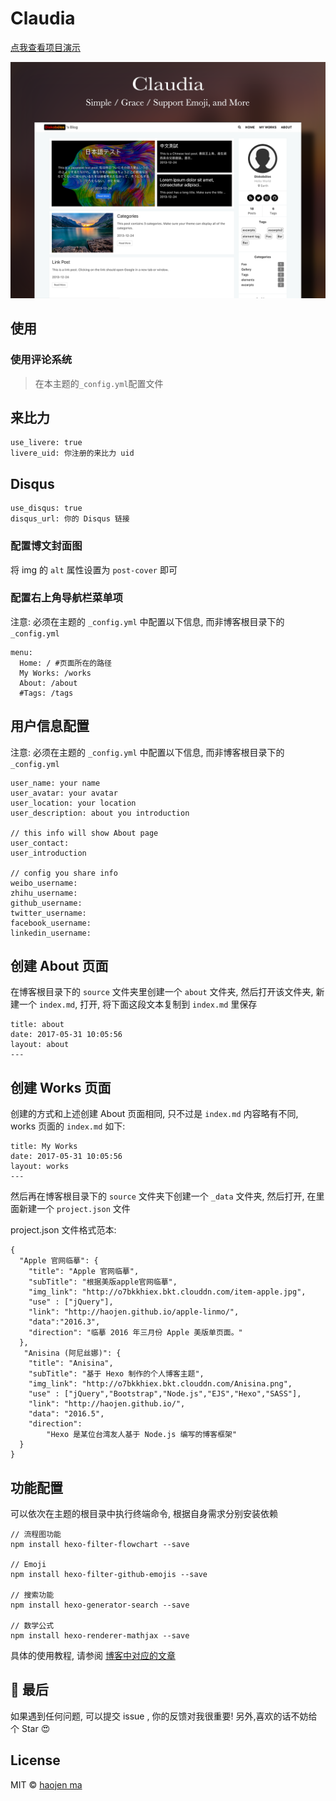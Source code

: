 # Claudia

[点我查看项目演示](https://haojen.github.io/Claudia-theme-blog/)

![cover](./screenshot/claudia-cover.png)

## 使用

### 使用评论系统
> 在本主题的`_config.yml`配置文件

## 来比力

	use_livere: true
	livere_uid: 你注册的来比力 uid

## Disqus

	use_disqus: true
	disqus_url: 你的 Disqus 链接

### 配置博文封面图

将 img 的 `alt` 属性设置为 `post-cover` 即可

### 配置右上角导航栏菜单项

注意: 必须在主题的 `_config.yml` 中配置以下信息, 而非博客根目录下的 `_config.yml`

    menu:
      Home: / #页面所在的路径
      My Works: /works
      About: /about
      #Tags: /tags


## 用户信息配置

注意: 必须在主题的 `_config.yml` 中配置以下信息, 而非博客根目录下的 `_config.yml`

	user_name: your name
	user_avatar: your avatar
	user_location: your location
	user_description: about you introduction
	
	// this info will show About page
	user_contact: 
	user_introduction
	
	// config you share info
	weibo_username: 
	zhihu_username: 
	github_username:
	twitter_username: 
	facebook_username:  
	linkedin_username:  
	
## 创建 About 页面
在博客根目录下的 `source` 文件夹里创建一个 `about` 文件夹, 然后打开该文件夹, 新建一个 `index.md`, 打开, 将下面这段文本复制到 `index.md` 里保存
	
	title: about
	date: 2017-05-31 10:05:56
	layout: about
	---

## 创建 Works 页面
创建的方式和上述创建 About 页面相同, 只不过是 `index.md` 内容略有不同, works 页面的 `index.md` 如下:

```
title: My Works
date: 2017-05-31 10:05:56
layout: works
---
```

然后再在博客根目录下的 `source` 文件夹下创建一个 `_data` 文件夹, 然后打开, 在里面新建一个 `project.json` 文件

project.json 文件格式范本:

	{
	  "Apple 官网临摹": {
	    "title": "Apple 官网临摹",
	    "subTitle": "根据美版apple官网临摹",
	    "img_link": "http://o7bkkhiex.bkt.clouddn.com/item-apple.jpg",
	    "use" : ["jQuery"],
	    "link": "http://haojen.github.io/apple-linmo/",
	    "data":"2016.3",
	    "direction": "临摹 2016 年三月份 Apple 美版单页面。"
	  },
	   "Anisina (阿尼丝娜)": {
	    "title": "Anisina",
	    "subTitle": "基于 Hexo 制作的个人博客主题",
	    "img_link": "http://o7bkkhiex.bkt.clouddn.com/Anisina.png",
	    "use" : ["jQuery","Bootstrap","Node.js","EJS","Hexo","SASS"],
	    "link": "http://haojen.github.io/",
	    "data": "2016.5",
	    "direction":
	        "Hexo 是某位台湾友人基于 Node.js 编写的博客框架"
	  }
	}
	
## 功能配置
可以依次在主题的根目录中执行终端命令, 根据自身需求分别安装依赖
	
	// 流程图功能
    npm install hexo-filter-flowchart --save
    
    // Emoji
    npm install hexo-filter-github-emojis --save
    
    // 搜索功能
    npm install hexo-generator-search --save
    
    // 数学公式
    npm install hexo-renderer-mathjax --save
    
具体的使用教程, 请参阅 [博客中对应的文章](https://haojen.github.io/Claudia-theme-blog/)    

## 💙 最后

如果遇到任何问题, 可以提交 issue , 你的反馈对我很重要!
另外,喜欢的话不妨给个 Star 😍

## License

MIT © [haojen ma](http://haojen.github.io)